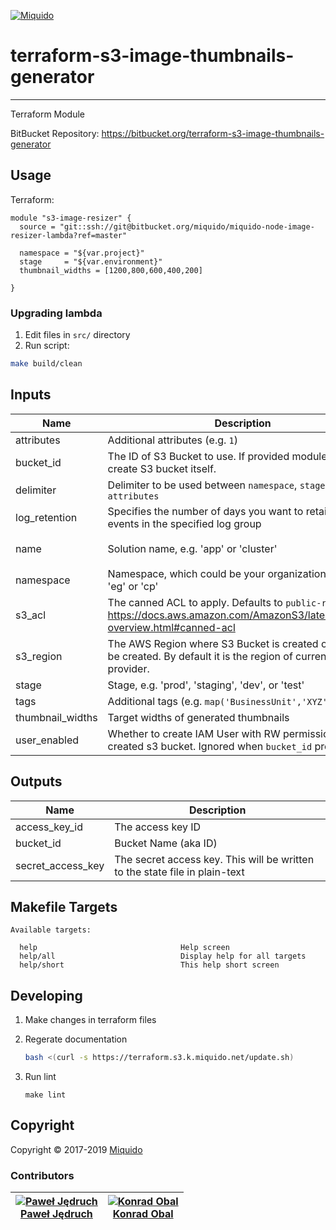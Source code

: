 <!-- This file was automatically generated by the `build-harness`. Make all changes to `README.yaml` and run `make readme` to rebuild this file. -->
[![Miquido][logo]](https://www.miquido.com/)

# terraform-s3-image-thumbnails-generator


---
Terraform Module

BitBucket Repository: https://bitbucket.org/terraform-s3-image-thumbnails-generator
## Usage


Terraform:

```hcl
module "s3-image-resizer" {
  source = "git::ssh://git@bitbucket.org/miquido/miquido-node-image-resizer-lambda?ref=master"

  namespace = "${var.project}"
  stage     = "${var.environment}"
  thumbnail_widths = [1200,800,600,400,200]

}
```

### Upgrading lambda

1. Edit files in `src/` directory
2. Run script:

```sh
make build/clean
```
## Inputs

| Name | Description | Type | Default | Required |
|------|-------------|:----:|:-----:|:-----:|
| attributes | Additional attributes (e.g. `1`) | list(string) | `<list>` | no |
| bucket_id | The ID of S3 Bucket to use. If provided module won't create S3 bucket itself. | string | `` | no |
| delimiter | Delimiter to be used between `namespace`, `stage`, `name` and `attributes` | string | `-` | no |
| log_retention | Specifies the number of days you want to retain log events in the specified log group | number | `7` | no |
| name | Solution name, e.g. 'app' or 'cluster' | string | `s3-image-resizer` | no |
| namespace | Namespace, which could be your organization name, e.g. 'eg' or 'cp' | string | - | yes |
| s3_acl | The canned ACL to apply. Defaults to `public-read`. See: https://docs.aws.amazon.com/AmazonS3/latest/dev/acl-overview.html#canned-acl | string | `public-read` | no |
| s3_region | The AWS Region where S3 Bucket is created or should be created. By default it is the region of current AWS provider. | string | `` | no |
| stage | Stage, e.g. 'prod', 'staging', 'dev', or 'test' | string | - | yes |
| tags | Additional tags (e.g. `map('BusinessUnit','XYZ')` | map(string) | `<map>` | no |
| thumbnail_widths | Target widths of generated thumbnails | list(string) | - | yes |
| user_enabled | Whether to create IAM User with RW permissions to created s3 bucket. Ignored when `bucket_id` provided. | bool | `true` | no |

## Outputs

| Name | Description |
|------|-------------|
| access_key_id | The access key ID |
| bucket_id | Bucket Name (aka ID) |
| secret_access_key | The secret access key. This will be written to the state file in plain-text |

## Makefile Targets
```
Available targets:

  help                                Help screen
  help/all                            Display help for all targets
  help/short                          This help short screen

```


## Developing

1. Make changes in terraform files

2. Regerate documentation

    ```bash
    bash <(curl -s https://terraform.s3.k.miquido.net/update.sh)
    ```

3. Run lint

    ```
    make lint
    ```

## Copyright

Copyright © 2017-2019 [Miquido](https://miquido.com)



### Contributors

|  [![Paweł Jędruch][pawcik_avatar]][pawcik_homepage]<br/>[Paweł Jędruch][pawcik_homepage] | [![Konrad Obal][k911_avatar]][k911_homepage]<br/>[Konrad Obal][k911_homepage] |
|---|---|

  [pawcik_homepage]: https://github.com/pawcik
  [pawcik_avatar]: https://github.com/pawcik.png?size=150
  [k911_homepage]: https://github.com/k911
  [k911_avatar]: https://github.com/k911.png?size=150



  [logo]: https://www.miquido.com/img/logos/logo__miquido.svg
  [website]: https://www.miquido.com/
  [github]: https://github.com/miquido
  [bitbucket]: https://bitbucket.org/miquido

